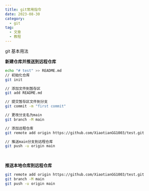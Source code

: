 ```yaml
---
title: git常用指令
date: 2023-08-30
category:
  - git
tag:
  - 文章
  - 教程
---
```


git 基本用法

<!-- more -->

**新建仓库并推送到远程仓库**

```bash
echo "# test" >> README.md
// 初始化仓库
git init

// 添加文件到暂存区
git add README.md

// 提交暂存区文件到分支
git commit -m "first commit"

// 更改分支名为main
git branch -M main

// 添加远程仓库
git remote add origin https://github.com/XiaotianGG1003/test.git

// 推送main分支到远程仓库
git push -u origin main
```

<br />

**推送本地仓库到远程仓库**

```bash
git remote add origin https://github.com/XiaotianGG1003/test.git
git branch -M main
git push -u origin main
```
